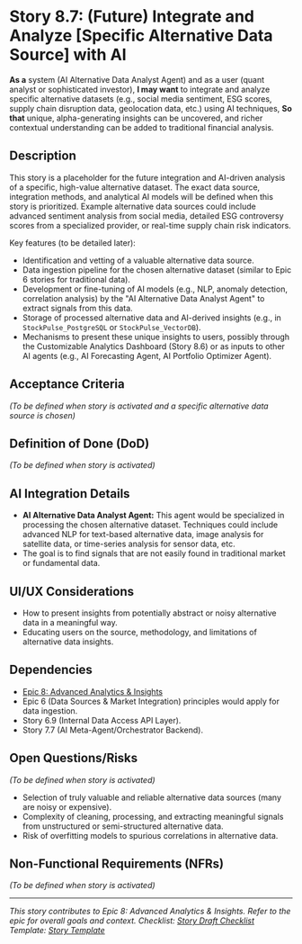 <!--
Epic: Advanced Analytics & Insights
Epic Link: [Epic 8: Advanced Analytics & Insights](../epic-8.md)
Story ID: 8.7
Story Title: (Future) Integrate and Analyze [Specific Alternative Data Source] with AI
Persona: System (AI Alternative Data Analyst Agent), User (Quant Analyst, Sophisticated Investor)
Reporter: Jimmy (Product Owner)
Assignee: TBD
Status: Future Consideration
Estimate: TBD
Sprint: TBD
Release: TBD
-->

# Story 8.7: (Future) Integrate and Analyze [Specific Alternative Data Source] with AI

**As a** system (AI Alternative Data Analyst Agent) and as a user (quant analyst or sophisticated investor),
**I may want** to integrate and analyze specific alternative datasets (e.g., social media sentiment, ESG scores, supply chain disruption data, geolocation data, etc.) using AI techniques,
**So that** unique, alpha-generating insights can be uncovered, and richer contextual understanding can be added to traditional financial analysis.

## Description
This story is a placeholder for the future integration and AI-driven analysis of a specific, high-value alternative dataset. The exact data source, integration methods, and analytical AI models will be defined when this story is prioritized. Example alternative data sources could include advanced sentiment analysis from social media, detailed ESG controversy scores from a specialized provider, or real-time supply chain risk indicators.

Key features (to be detailed later):
-   Identification and vetting of a valuable alternative data source.
-   Data ingestion pipeline for the chosen alternative dataset (similar to Epic 6 stories for traditional data).
-   Development or fine-tuning of AI models (e.g., NLP, anomaly detection, correlation analysis) by the "AI Alternative Data Analyst Agent" to extract signals from this data.
-   Storage of processed alternative data and AI-derived insights (e.g., in `StockPulse_PostgreSQL` or `StockPulse_VectorDB`).
-   Mechanisms to present these unique insights to users, possibly through the Customizable Analytics Dashboard (Story 8.6) or as inputs to other AI agents (e.g., AI Forecasting Agent, AI Portfolio Optimizer Agent).

## Acceptance Criteria
*(To be defined when story is activated and a specific alternative data source is chosen)*

## Definition of Done (DoD)
*(To be defined when story is activated)*

## AI Integration Details

-   **AI Alternative Data Analyst Agent:** This agent would be specialized in processing the chosen alternative dataset. Techniques could include advanced NLP for text-based alternative data, image analysis for satellite data, or time-series analysis for sensor data, etc.
-   The goal is to find signals that are not easily found in traditional market or fundamental data.

## UI/UX Considerations

-   How to present insights from potentially abstract or noisy alternative data in a meaningful way.
-   Educating users on the source, methodology, and limitations of alternative data insights.

## Dependencies

-   [Epic 8: Advanced Analytics & Insights](../epic-8.md)
-   Epic 6 (Data Sources & Market Integration) principles would apply for data ingestion.
-   Story 6.9 (Internal Data Access API Layer).
-   Story 7.7 (AI Meta-Agent/Orchestrator Backend).

## Open Questions/Risks
*(To be defined when story is activated)*
-   Selection of truly valuable and reliable alternative data sources (many are noisy or expensive).
-   Complexity of cleaning, processing, and extracting meaningful signals from unstructured or semi-structured alternative data.
-   Risk of overfitting models to spurious correlations in alternative data.

## Non-Functional Requirements (NFRs)
*(To be defined when story is activated)*

---
*This story contributes to Epic 8: Advanced Analytics & Insights. Refer to the epic for overall goals and context.*
*Checklist: [Story Draft Checklist](../../../bmad-agent/checklists/story-draft-checklist.md)*
*Template: [Story Template](../../../bmad-agent/templates/story-tmpl.md)* 